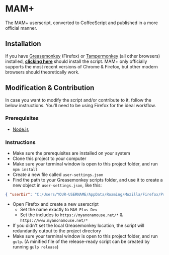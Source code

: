 # MAM+

The MAM+ userscript, converted to CoffeeScript and published in a more official manner.

## Installation

If you have [Greasemonkey](https://addons.mozilla.org/en-US/firefox/addon/greasemonkey/) (Firefox) or [Tampermonkey](https://tampermonkey.net/) (all other browsers) installed, __[clicking here](https://github.com/gardenshade/mam-plus/raw/master/build/release/MAM_Plus_Dev.user.js)__ should install the script. MAM+ only officially supports the most recent versions of Chrome & Firefox, but other modern browsers should theoretically work.

## Modification & Contribution

In case you want to modify the script and/or contribute to it, follow the below instructions. You'll need to be using Firefox for the ideal workflow.

### Prerequisites

- [Node.js](https://nodejs.org/en/download/)

### Instructions

- Make sure the prerequisites are installed on your system
- Clone this project to your computer
- Make sure your terminal window is open to this project folder, and run `npm install`
- Create a new file called `user-settings.json`
- Find the path to your Greasemonkey scripts folder, and use it to create a new object in `user-settings.json`, like this:
```json
{ "userDir": "C:/Users/YOUR-USERNAME/AppData/Roaming/Mozilla/Firefox/Profiles/YOUR-CODE.default/gm_scripts" }
```
- Open Firefox and create a new userscript
    - Set the name exactly to `MAM Plus Dev`
    - Set the includes to `https://myanonamouse.net/*` & `https://www.myanonamouse.net/*`
- If you didn't set the local Greasemonkey location, the script will redundantly output to the project directory
- Make sure your terminal window is open to this project folder, and run `gulp`. (A minified file of the release-ready script can be created by running `gulp release`)

